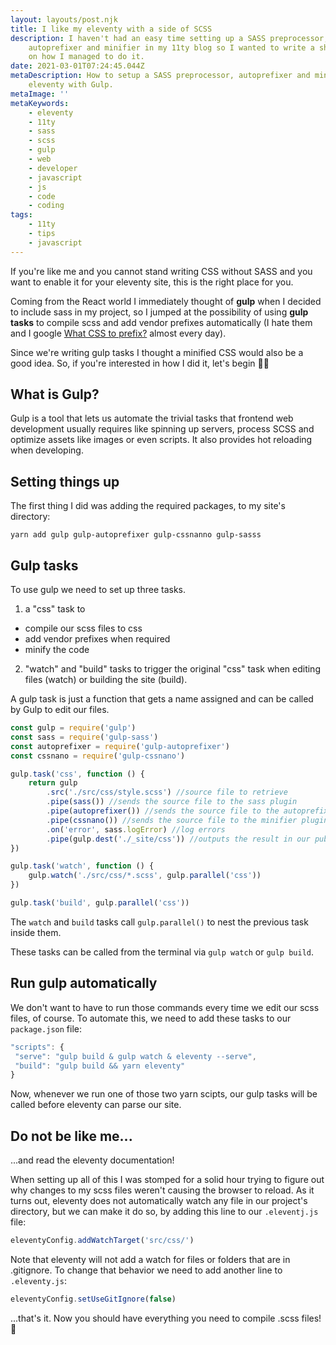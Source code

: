 ```yaml
---
layout: layouts/post.njk
title: I like my eleventy with a side of SCSS
description: I haven't had an easy time setting up a SASS preprocessor,
    autoprefixer and minifier in my 11ty blog so I wanted to write a short guide
    on how I managed to do it.
date: 2021-03-01T07:24:45.044Z
metaDescription: How to setup a SASS preprocessor, autoprefixer and minifier for
    eleventy with Gulp.
metaImage: ''
metaKeywords:
    - eleventy
    - 11ty
    - sass
    - scss
    - gulp
    - web
    - developer
    - javascript
    - js
    - code
    - coding
tags:
    - 11ty
    - tips
    - javascript
---
```


If you're like me and you cannot stand writing CSS without SASS and you want to enable it for your eleventy site, this is the right place for you.

Coming from the React world I immediately thought of **gulp** when I decided to include sass in my project, so I jumped at the possibility of using **gulp tasks** to compile scss and add vendor prefixes automatically (I hate them and I google [What CSS to prefix?](http://shouldiprefix.com/) almost every day).

Since we're writing gulp tasks I thought a minified CSS would also be a good idea.
So, if you're interested in how I did it, let's begin 💪🏻

## What is Gulp?

Gulp is a tool that lets us automate the trivial tasks that frontend web development usually requires like spinning up servers, process SCSS and optimize assets like images or even scripts. It also provides hot reloading when developing.

## Setting things up

The first thing I did was adding the required packages, to my site's directory:

```
yarn add gulp gulp-autoprefixer gulp-cssnanno gulp-sasss
```

## Gulp tasks

To use gulp we need to set up three tasks.

1. a "css" task to

-   compile our scss files to css
-   add vendor prefixes when required
-   minify the code

2. "watch" and "build" tasks to trigger the original "css" task when editing files (watch) or building the site (build).

A gulp task is just a function that gets a name assigned and can be called by Gulp to edit our files.

```js
const gulp = require('gulp')
const sass = require('gulp-sass')
const autoprefixer = require('gulp-autoprefixer')
const cssnano = require('gulp-cssnano')

gulp.task('css', function () {
    return gulp
        .src('./src/css/style.scss') //source file to retrieve
        .pipe(sass()) //sends the source file to the sass plugin
        .pipe(autoprefixer()) //sends the source file to the autoprefixer plugin
        .pipe(cssnano()) //sends the source file to the minifier plugin
        .on('error', sass.logError) //log errors
        .pipe(gulp.dest('./_site/css')) //outputs the result in our public dir
})

gulp.task('watch', function () {
    gulp.watch('./src/css/*.scss', gulp.parallel('css'))
})

gulp.task('build', gulp.parallel('css'))
```

The `watch` and `build` tasks call `gulp.parallel()` to nest the previous task inside them.

These tasks can be called from the terminal via `gulp watch` or `gulp build`.

## Run gulp automatically

We don't want to have to run those commands every time we edit our scss files, of course. To automate this, we need to add these tasks to our `package.json` file:

```js
"scripts": {
 "serve": "gulp build & gulp watch & eleventy --serve",
 "build": "gulp build && yarn eleventy"
}
```

Now, whenever we run one of those two yarn scipts, our gulp tasks will be called before eleventy can parse our site.

## Do not be like me...

...and read the eleventy documentation!

When setting up all of this I was stomped for a solid hour trying to figure out why changes to my scss files weren't causing the browser to reload.
As it turns out, eleventy does not automatically watch any file in our project's directory, but we can make it do so, by adding this line to our `.eleventj.js` file:

```js
eleventyConfig.addWatchTarget('src/css/')
```

Note that eleventy will not add a watch for files or folders that are in .gitignore.
To change that behavior we need to add another line to `.eleventy.js`:

```js
eleventyConfig.setUseGitIgnore(false)
```

...that's it. Now you should have everything you need to compile .scss files! 🚀
